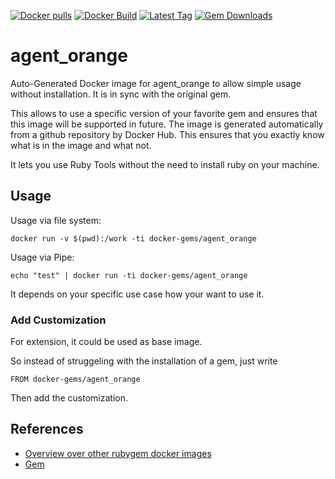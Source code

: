 [![Docker pulls](https://img.shields.io/docker/pulls/rubygem/agent_orange.svg)](https://hub.docker.com/r/rubygem/agent_orange/)
[![Docker Build](https://img.shields.io/docker/automated/rubygem/agent_orange.svg)](https://hub.docker.com/r/rubygem/agent_orange/)
[![Latest Tag](https://img.shields.io/github/tag/docker-rubygem/agent_orange.svg)](https://hub.docker.com/r/rubygem/agent_orange/)
[![Gem Downloads](https://img.shields.io/gem/dt/agent_orange.svg)](https://rubygems.org/gems/agent_orange/)
# agent_orange

Auto-Generated Docker image for agent_orange to allow simple usage without installation.
It is in sync with the original gem.

This allows to use a specific version of your favorite gem and ensures that this image will be supported in future.
The image is generated automatically from a github repository by Docker Hub.
This ensures that you exactly know what is in the image and what not.

It lets you use Ruby Tools without the need to install ruby on your machine.

## Usage

Usage via file system:

`docker run -v $(pwd):/work -ti docker-gems/agent_orange`

Usage via Pipe:

`echo "test" | docker run -ti docker-gems/agent_orange`

It depends on your specific use case how your want to use it.

### Add Customization

For extension, it could be used as base image.

So instead of struggeling with the installation of a gem, just write

`FROM docker-gems/agent_orange`

Then add the customization.

## References

 - [Overview over other rubygem docker images](https://github.com/thinkbot/docker-rubygem)
 - [Gem](https://rubygems.org/gems/agent_orange/)
